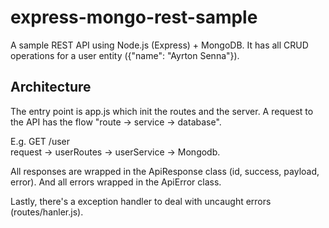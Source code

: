 # express-mongo-rest-sample
A sample REST API using Node.js (Express) + MongoDB. It has all CRUD operations for a user entity ({"name": "Ayrton Senna"}).

## Architecture
The entry point is app.js which init the routes and the server. A request to the API has the flow "route -> service -> database". 

E.g. GET /user  
request -> userRoutes -> userService -> Mongodb.

All responses are wrapped in the ApiResponse class (id, success, payload, error). And all errors wrapped in the ApiError class.

Lastly, there's a exception handler to deal with uncaught errors (routes/hanler.js).
